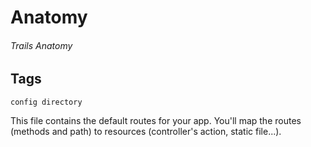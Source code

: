 # Anatomy
###### Trails Anatomy

## Tags
```config directory```

This file contains the default routes for your app. You'll map the routes (methods and path) to resources (controller's action, static file...).